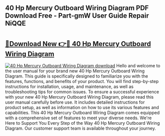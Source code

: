 ## 40 Hp Mercury Outboard Wiring Diagram PDF Download Free - Part-gmW User Guide Repair NiQQE

# <h2><a href="http://dfhfhx.blite.top/?on=40+Hp+Mercury+Outboard+Wiring+Diagram">🔗Download New 👉🔴 40 Hp Mercury Outboard Wiring Diagram</a></h2>

[![40 Hp Mercury Outboard Wiring Diagram download](https://i.imgur.com/lujVjoI.png)](http://dfhfhx.blite.top/?on=40+Hp+Mercury+Outboard+Wiring+Diagram)
Hello and welcome to the user manual for your brand new 40 Hp Mercury Outboard Wiring Diagram. This guide is specifically designed to familiarize you with the features, functions, and benefits of your product. You will find step-by-step instructions for installation, usage, and maintenance, as well as troubleshooting tips for common issues. To ensure a successful experience with your new 40 Hp Mercury Outboard Wiring Diagram, please read this user manual carefully before use. It includes detailed instructions for product setup, as well as information on how to use its various features and capabilities. This 40 Hp Mercury Outboard Wiring Diagram comes equipped with a comprehensive set of features to meet your diverse needs. We're Here to Support You Every Step of the Way 40 Hp Mercury Outboard Wiring Diagram. Our customer support team is available throughout your journey.
